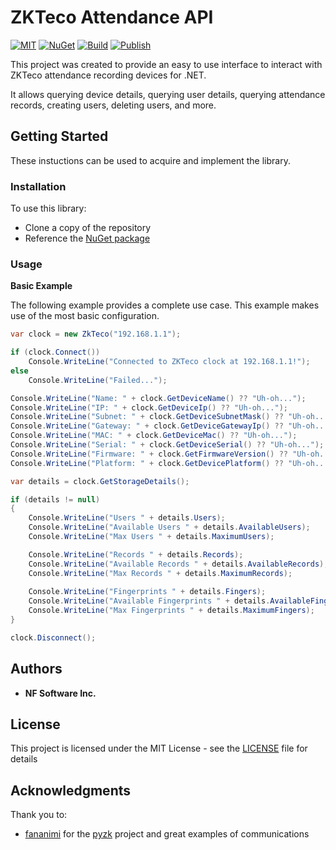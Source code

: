 # ZKTeco Attendance API

[![MIT](https://img.shields.io/github/license/NF-Software-Inc/zkteco-attendance-api)](https://github.com/NF-Software-Inc/zkteco-attendance-api/blob/master/LICENSE)
[![NuGet](https://img.shields.io/nuget/v/ZkTeco.Attendance.API.svg)](https://www.nuget.org/packages/ZkTeco.Attendance.API/)
[![Build](https://img.shields.io/github/actions/workflow/status/NF-Software-Inc/zkteco-attendance-api/build.yml)](https://github.com/NF-Software-Inc/zkteco-attendance-api/actions/workflows/build.yml)
[![Publish](https://img.shields.io/github/actions/workflow/status/NF-Software-Inc/zkteco-attendance-api/publish.yml?label=publish)](https://github.com/NF-Software-Inc/zkteco-attendance-api/actions/workflows/publish.yml)

This project was created to provide an easy to use interface to interact with ZKTeco attendance recording devices for .NET.

It allows querying device details, querying user details, querying attendance records, creating users, deleting users, and more.

## Getting Started

These instuctions can be used to acquire and implement the library.

### Installation

To use this library:

* Clone a copy of the repository
* Reference the [NuGet package](https://www.nuget.org/packages/ZkTeco.Attendance.API/)

### Usage

**Basic Example**

The following example provides a complete use case. This example makes use of the most basic configuration.

```csharp
var clock = new ZkTeco("192.168.1.1");

if (clock.Connect())
    Console.WriteLine("Connected to ZKTeco clock at 192.168.1.1!");
else
    Console.WriteLine("Failed...");

Console.WriteLine("Name: " + clock.GetDeviceName() ?? "Uh-oh...");
Console.WriteLine("IP: " + clock.GetDeviceIp() ?? "Uh-oh...");
Console.WriteLine("Subnet: " + clock.GetDeviceSubnetMask() ?? "Uh-oh...");
Console.WriteLine("Gateway: " + clock.GetDeviceGatewayIp() ?? "Uh-oh...");
Console.WriteLine("MAC: " + clock.GetDeviceMac() ?? "Uh-oh...");
Console.WriteLine("Serial: " + clock.GetDeviceSerial() ?? "Uh-oh...");
Console.WriteLine("Firmware: " + clock.GetFirmwareVersion() ?? "Uh-oh...");
Console.WriteLine("Platform: " + clock.GetDevicePlatform() ?? "Uh-oh...");

var details = clock.GetStorageDetails();

if (details != null)
{
    Console.WriteLine("Users " + details.Users);
    Console.WriteLine("Available Users " + details.AvailableUsers);
    Console.WriteLine("Max Users " + details.MaximumUsers);

    Console.WriteLine("Records " + details.Records);
    Console.WriteLine("Available Records " + details.AvailableRecords);
    Console.WriteLine("Max Records " + details.MaximumRecords);
    
    Console.WriteLine("Fingerprints " + details.Fingers);
    Console.WriteLine("Available Fingerprints " + details.AvailableFingers);
    Console.WriteLine("Max Fingerprints " + details.MaximumFingers);
}

clock.Disconnect();
```

## Authors

* **NF Software Inc.**

## License

This project is licensed under the MIT License - see the [LICENSE](LICENSE) file for details

## Acknowledgments

Thank you to:
* [fananimi](https://github.com/fananimi) for the [pyzk](https://github.com/fananimi/pyzk) project and great examples of communications
